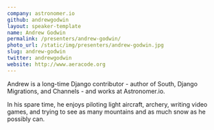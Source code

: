 ```yaml
---
company: astronomer.io
github: andrewgodwin
layout: speaker-template
name: Andrew Godwin
permalink: /presenters/andrew-godwin/
photo_url: /static/img/presenters/andrew-godwin.jpg
slug: andrew-godwin
twitter: andrewgodwin
website: http://www.aeracode.org
---
```


Andrew is a long-time Django contributor - author of South, Django Migrations, and Channels - and works at Astronomer.io.

In his spare time, he enjoys piloting light aircraft, archery, writing video games, and trying to see as many mountains and as much snow as he possibly can.
